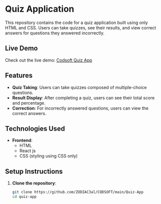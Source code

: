 # Quiz Application

This repository contains the code for a quiz application built using only HTML and CSS. Users can take quizzes, see their results, and view correct answers for questions they answered incorrectly.

## Live Demo

Check out the live demo: [Codsoft Quiz App](https://codsoft-quiz-app.netlify.app/)
## Features

- **Quiz Taking**: Users can take quizzes composed of multiple-choice questions.
- **Result Display**: After completing a quiz, users can see their total score and percentage.
- **Correction**: For incorrectly answered questions, users can view the correct answers.

## Technologies Used

- **Frontend**:
  - HTML
  - React js
  - CSS (styling using CSS only)

## Setup Instructions

1. **Clone the repository**:
   ```bash
   git clone https://github.com/ZODIAC3al/CODSOFT/main/Quiz-App
   cd quiz-app
